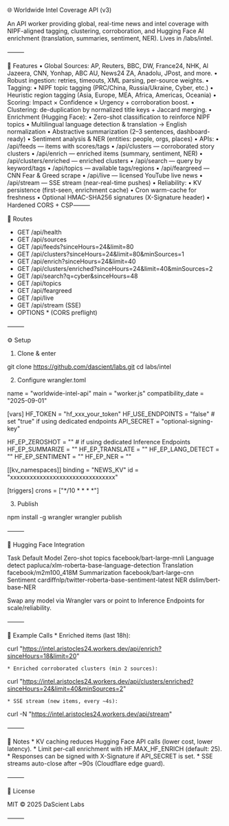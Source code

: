 🌐 Worldwide Intel Coverage API (v3)

An API worker providing global, real-time news and intel coverage with NIPF-aligned tagging, clustering, corroboration, and Hugging Face AI enrichment (translation, summaries, sentiment, NER). Lives in /labs/intel.

⸻

🚀 Features
	•	Global Sources: AP, Reuters, BBC, DW, France24, NHK, Al Jazeera, CNN, Yonhap, ABC AU, News24 ZA, Anadolu, JPost, and more.
	•	Robust ingestion: retries, timeouts, XML parsing, per-source weights.
	•	Tagging:
	•	NIPF topic tagging (PRC/China, Russia/Ukraine, Cyber, etc.)
	•	Heuristic region tagging (Asia, Europe, MEA, Africa, Americas, Oceania)
	•	Scoring: Impact × Confidence × Urgency + corroboration boost.
	•	Clustering: de-duplication by normalized title keys + Jaccard merging.
	•	Enrichment (Hugging Face):
	•	Zero-shot classification to reinforce NIPF topics
	•	Multilingual language detection & translation → English normalization
	•	Abstractive summarization (2–3 sentences, dashboard-ready)
	•	Sentiment analysis & NER (entities: people, orgs, places)
	•	APIs:
	•	/api/feeds — items with scores/tags
	•	/api/clusters — corroborated story clusters
	•	/api/enrich — enriched items (summary, sentiment, NER)
	•	/api/clusters/enriched — enriched clusters
	•	/api/search — query by keyword/tags
	•	/api/topics — available tags/regions
	•	/api/feargreed — CNN Fear & Greed scrape
	•	/api/live — licensed YouTube live news
	•	/api/stream — SSE stream (near-real-time pushes)
	•	Reliability:
	•	KV persistence (first-seen, enrichment cache)
	•	Cron warm-cache for freshness
	•	Optional HMAC-SHA256 signatures (X-Signature header)
	•	Hardened CORS + CSP⸻

📂 Routes

* GET  /api/health
* GET  /api/sources
* GET  /api/feeds?sinceHours=24&limit=80
* GET  /api/clusters?sinceHours=24&limit=80&minSources=1
* GET  /api/enrich?sinceHours=24&limit=40
* GET  /api/clusters/enriched?sinceHours=24&limit=40&minSources=2
* GET  /api/search?q=cyber&sinceHours=48
* GET  /api/topics
* GET  /api/feargreed
* GET  /api/live
* GET  /api/stream (SSE)
* OPTIONS * (CORS preflight)


⸻

⚙️ Setup

1. Clone & enter

git clone https://github.com/dascient/labs.git
cd labs/intel

2. Configure wrangler.toml

name = "worldwide-intel-api"
main = "worker.js"
compatibility_date = "2025-09-01"

[vars]
HF_TOKEN = "hf_xxx_your_token"
HF_USE_ENDPOINTS = "false"   # set "true" if using dedicated endpoints
API_SECRET = "optional-signing-key"

HF_EP_ZEROSHOT = ""   # if using dedicated Inference Endpoints
HF_EP_SUMMARIZE = ""
HF_EP_TRANSLATE = ""
HF_EP_LANG_DETECT = ""
HF_EP_SENTIMENT = ""
HF_EP_NER = ""

[[kv_namespaces]]
binding = "NEWS_KV"
id = "xxxxxxxxxxxxxxxxxxxxxxxxxxxxxxxx"

[triggers]
crons = ["*/10 * * * *"]

3. Publish

npm install -g wrangler
wrangler publish


⸻

🤖 Hugging Face Integration

Task	Default Model
Zero-shot topics	facebook/bart-large-mnli
Language detect	papluca/xlm-roberta-base-language-detection
Translation	facebook/m2m100_418M
Summarization	facebook/bart-large-cnn
Sentiment	cardiffnlp/twitter-roberta-base-sentiment-latest
NER	dslim/bert-base-NER

Swap any model via Wrangler vars or point to Inference Endpoints for scale/reliability.

⸻

🧪 Example Calls
	* Enriched items (last 18h):

curl "https://intel.aristocles24.workers.dev/api/enrich?sinceHours=18&limit=20"


	* Enriched corroborated clusters (min 2 sources):

curl "https://intel.aristocles24.workers.dev/api/clusters/enriched?sinceHours=24&limit=40&minSources=2"


	* SSE stream (new items, every ~4s):

curl -N "https://intel.aristocles24.workers.dev/api/stream"



⸻

🔐 Notes
	* KV caching reduces Hugging Face API calls (lower cost, lower latency).
	* Limit per-call enrichment with HF.MAX_HF_ENRICH (default: 25).
	* Responses can be signed with X-Signature if API_SECRET is set.
	* SSE streams auto-close after ~90s (Cloudflare edge guard).

⸻

📜 License

MIT © 2025 DaScient Labs

⸻

